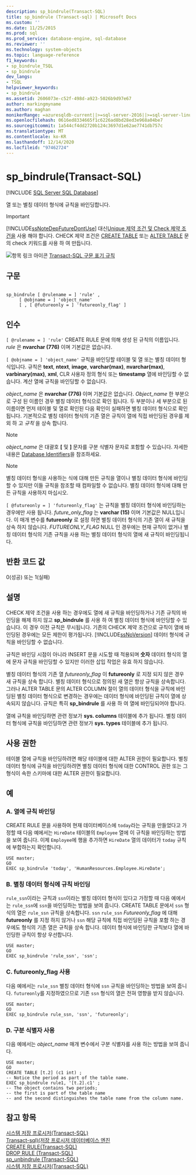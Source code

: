 ```yaml
---
description: sp_bindrule(Transact-SQL)
title: sp_bindrule (Transact-sql) | Microsoft Docs
ms.custom: ''
ms.date: 11/25/2015
ms.prod: sql
ms.prod_service: database-engine, sql-database
ms.reviewer: ''
ms.technology: system-objects
ms.topic: language-reference
f1_keywords:
- sp_bindrule_TSQL
- sp_bindrule
dev_langs:
- TSQL
helpviewer_keywords:
- sp_bindrule
ms.assetid: 2606073e-c52f-498d-a923-5026b9d97e67
author: markingmyname
ms.author: maghan
monikerRange: =azuresqldb-current||>=sql-server-2016||>=sql-server-linux-2017||=azuresqldb-mi-current
ms.openlocfilehash: 0616ed8334665f1c6226ad8bd28ed3e968a04be7
ms.sourcegitcommit: 1a544cf4dd2720b124c3697d1e62ae7741db757c
ms.translationtype: MT
ms.contentlocale: ko-KR
ms.lasthandoff: 12/14/2020
ms.locfileid: "97462724"
---
```

# <a name="sp_bindrule-transact-sql"></a>sp_bindrule(Transact-SQL)
[!INCLUDE [SQL Server SQL Database](../../includes/applies-to-version/sql-asdb.md)]

  열 또는 별칭 데이터 형식에 규칙을 바인딩합니다.  
  
> [!IMPORTANT]  
>  [!INCLUDE[ssNoteDepFutureDontUse](../../includes/ssnotedepfuturedontuse-md.md)] 대신[Unique 제약 조건 및 Check 제약 조건을](../../relational-databases/tables/unique-constraints-and-check-constraints.md) 사용 해야 합니다. CHECK 제약 조건은 [CREATE TABLE](../../t-sql/statements/create-table-transact-sql.md) 또는 [ALTER TABLE](../../t-sql/statements/alter-table-transact-sql.md) 문의 check 키워드를 사용 하 여 만듭니다.  
  
 ![항목 링크 아이콘](../../database-engine/configure-windows/media/topic-link.gif "항목 링크 아이콘") [Transact-SQL 구문 표기 규칙](../../t-sql/language-elements/transact-sql-syntax-conventions-transact-sql.md)  
  
## <a name="syntax"></a>구문  
  
```  
  
sp_bindrule [ @rulename = ] 'rule' ,   
     [ @objname = ] 'object_name'   
     [ , [ @futureonly = ] 'futureonly_flag' ]   
```  
  
## <a name="arguments"></a>인수  
`[ @rulename = ] 'rule'` CREATE RULE 문에 의해 생성 된 규칙의 이름입니다. *rule* 은 **nvarchar (776)** 이며 기본값은 없습니다.  
  
`[ @objname = ] 'object_name'` 규칙을 바인딩할 테이블 및 열 또는 별칭 데이터 형식입니다. 규칙은 **text**, **ntext**, **image**, **varchar(max)**, **nvarchar(max)**, **varbinary(max)**, **xml**, CLR 사용자 정의 형식 또는 **timestamp** 열에 바인딩할 수 없습니다. 계산 열에 규칙을 바인딩할 수 없습니다.  
  
 *object_name* 은 **nvarchar (776)** 이며 기본값은 없습니다. *Object_name* 한 부분으로 구성 된 이름인 경우 별칭 데이터 형식으로 확인 됩니다. 두 부분이나 세 부분으로 된 이름이면 먼저 테이블 및 열로 확인된 다음 확인이 실패하면 별칭 데이터 형식으로 확인됩니다. 기본적으로 별칭 데이터 형식의 기존 열은 규칙이 열에 직접 바인딩된 경우를 제외 하 고 *규칙* 을 상속 합니다.  
  
> [!NOTE]  
>  *object_name* 은 대괄호 **[** 및 **]** 문자를 구분 식별자 문자로 포함할 수 있습니다. 자세한 내용은 [Database Identifiers](../../relational-databases/databases/database-identifiers.md)을 참조하세요.  
  
> [!NOTE]  
>  별칭 데이터 형식을 사용하는 식에 대해 만든 규칙을 열이나 별칭 데이터 형식에 바인딩할 수 있지만 이들 규칙을 참조할 때 컴파일할 수 없습니다. 별칭 데이터 형식에 대해 만든 규칙을 사용하지 마십시오.  
  
`[ @futureonly = ] 'futureonly_flag'` 는 규칙을 별칭 데이터 형식에 바인딩하는 경우에만 사용 됩니다. *future_only_flag* 는 **varchar (15)** 이며 기본값은 NULL입니다. 이 매개 변수를 **futureonly** 로 설정 하면 별칭 데이터 형식의 기존 열이 새 규칙을 상속 하지 않습니다. *FUTUREONLY_FLAG* NULL 인 경우에는 현재 규칙이 없거나 별칭 데이터 형식의 기존 규칙을 사용 하는 별칭 데이터 형식의 열에 새 규칙이 바인딩됩니다.  
  
## <a name="return-code-values"></a>반환 코드 값  
 0(성공) 또는 1(실패)  
  
## <a name="remarks"></a>설명  
 CHECK 제약 조건을 사용 하는 경우에도 열에 새 규칙을 바인딩하거나 기존 규칙의 바인딩을 해제 하지 않고 **sp_bindrule** 를 사용 하 여 별칭 데이터 형식에 바인딩할 수 있습니다. 이 경우 이전 규칙은 무시됩니다. 기존의 CHECK 제약 조건으로 규칙이 열에 바인딩된 경우에는 모든 제한이 평가됩니다. [!INCLUDE[ssNoVersion](../../includes/ssnoversion-md.md)] 데이터 형식에 규칙을 바인딩할 수 없습니다.  
  
 규칙은 바인딩 시점이 아니라 INSERT 문을 시도할 때 적용되며 **숫자** 데이터 형식의 열에 문자 규칙을 바인딩할 수 있지만 이러한 삽입 작업은 유효 하지 않습니다.  
  
 별칭 데이터 형식의 기존 열 *futureonly_flag* 이 **futureonly** 로 지정 되지 않은 경우 새 규칙을 상속 합니다. 별칭 데이터 형식으로 정의된 새 열은 항상 규칙을 상속합니다. 그러나 ALTER TABLE 문의 ALTER COLUMN 절이 열의 데이터 형식을 규칙에 바인딩된 별칭 데이터 형식으로 변경하는 경우에는 데이터 형식에 바인딩된 규칙이 열에 상속되지 않습니다. 규칙은 특히 **sp_bindrule** 를 사용 하 여 열에 바인딩되어야 합니다.  
  
 열에 규칙을 바인딩하면 관련 정보가 **sys. columns** 테이블에 추가 됩니다. 별칭 데이터 형식에 규칙을 바인딩하면 관련 정보가 **sys. types** 테이블에 추가 됩니다.  
  
## <a name="permissions"></a>사용 권한  
 테이블 열에 규칙을 바인딩하려면 해당 테이블에 대한 ALTER 권한이 필요합니다. 별칭 데이터 형식에 규칙을 바인딩하려면 별칭 데이터 형식에 대한 CONTROL 권한 또는 그 형식이 속한 스키마에 대한 ALTER 권한이 필요합니다.  
  
## <a name="examples"></a>예  
  
### <a name="a-binding-a-rule-to-a-column"></a>A. 열에 규칙 바인딩  
 CREATE RULE 문을 사용하여 현재 데이터베이스에 `today`라는 규칙을 만들었다고 가정할 때 다음 예에서는 `HireDate` 테이블의 `Employee` 열에 이 규칙을 바인딩하는 방법을 보여 줍니다. 이제 `Employee`에 행을 추가하면 `HireDate` 열의 데이터가 `today` 규칙에 부합하는지 확인합니다.  
  
```  
USE master;  
GO  
EXEC sp_bindrule 'today', 'HumanResources.Employee.HireDate';  
```  
  
### <a name="b-binding-a-rule-to-an-alias-data-type"></a>B. 별칭 데이터 형식에 규칙 바인딩  
 `rule_ssn`이라는 규칙과 `ssn`이라는 별칭 데이터 형식이 있다고 가정할 때 다음 예에서는 `rule_ssn`에 `ssn`을 바인딩하는 방법을 보여 줍니다. CREATE TABLE 문에서 `ssn` 형식의 열은 `rule_ssn` 규칙을 상속합니다. `ssn` `rule_ssn` *Futureonly_flag* 에 대해 **futureonly** 를 지정 하지 않거나 `ssn` 해당 규칙에 직접 바인딩된 규칙을 포함 하는 경우에도 형식의 기존 열은 규칙을 상속 합니다. 데이터 형식에 바인딩한 규칙보다 열에 바인딩한 규칙이 항상 우선합니다.  
  
```  
USE master;  
GO  
EXEC sp_bindrule 'rule_ssn', 'ssn';  
```  
  
### <a name="c-using-the-futureonly_flag"></a>C. futureonly_flag 사용  
 다음 예에서는 `rule_ssn` 별칭 데이터 형식에 `ssn` 규칙을 바인딩하는 방법을 보여 줍니다. `futureonly`를 지정하였으므로 기존 `ssn` 형식의 열은 전혀 영향을 받지 않습니다.  
  
```  
USE master;  
GO  
EXEC sp_bindrule rule_ssn, 'ssn', 'futureonly';  
```  
  
### <a name="d-using-delimited-identifiers"></a>D. 구분 식별자 사용  
 다음 예에서는 *object_name* 매개 변수에서 구분 식별자를 사용 하는 방법을 보여 줍니다.  
  
```  
USE master;  
GO  
CREATE TABLE [t.2] (c1 int) ;  
-- Notice the period as part of the table name.  
EXEC sp_bindrule rule1, '[t.2].c1' ;  
-- The object contains two periods;   
-- the first is part of the table name   
-- and the second distinguishes the table name from the column name.  
```  
  
## <a name="see-also"></a>참고 항목  
 [시스템 저장 프로시저&#40;Transact-SQL&#41;](../../relational-databases/system-stored-procedures/system-stored-procedures-transact-sql.md)   
 [Transact-sql&#41;&#40;저장 프로시저 데이터베이스 엔진 ](../../relational-databases/system-stored-procedures/database-engine-stored-procedures-transact-sql.md)   
 [CREATE RULE&#40;Transact-SQL&#41;](../../t-sql/statements/create-rule-transact-sql.md)   
 [DROP RULE &#40;Transact-SQL&#41;](../../t-sql/statements/drop-rule-transact-sql.md)   
 [sp_unbindrule &#40;Transact-SQL&#41;](../../relational-databases/system-stored-procedures/sp-unbindrule-transact-sql.md)   
 [시스템 저장 프로시저&#40;Transact-SQL&#41;](../../relational-databases/system-stored-procedures/system-stored-procedures-transact-sql.md)  
  
  
